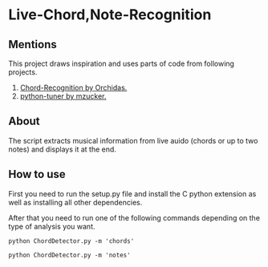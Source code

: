 # Live-Chord,Note-Recognition

<h2>Mentions</h2>

This project draws inspiration and uses parts of code from following projects.

<ol>
<li>
  <a href = https://github.com/orchidas/Chord-Recognition>Chord-Recognition by Orchidas.</a>
</li>
<li>
  <a href = https://github.com/mzucker/python-tuner>python-tuner by mzucker.</a>
</li>
</ol>

<h2>About</h2>
The script extracts musical information from live auido (chords or up to two notes) and displays it at the end.

<h2>How to use</h2>

First you need to run the setup.py file and install the C python extension as well as installing all other dependencies.

After that you need to run one of the following commands depending on the type of analysis you want.

```
python ChordDetector.py -m 'chords'
```

```
python ChordDetector.py -m 'notes'
```
